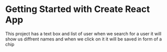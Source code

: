 # Getting Started with Create React App

This project has a text box and list of user when we search for a user it will show us diffrent names and when we click on it it will be saved in form of a chip
